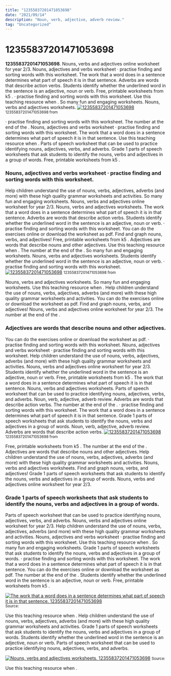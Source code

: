 ```yaml
---
title: "12355837201471053698"
date: "2021/09/14"
description: "Noun, verb, adjective, adverb review."
tag: "Uncategorized"
---
```


# 12355837201471053698
**12355837201471053698**. Nouns, verbs and adjectives online worksheet for year 2/3. Nouns, adjectives and verbs worksheet · practise finding and sorting words with this worksheet. The work that a word does in a sentence determines what part of speech it is in that sentence. Adverbs are words that describe action verbs. Students identify whether the underlined word in the sentence is an adjective, noun or verb.
Free, printable worksheets from k5 . · practise finding and sorting words with this worksheet. Use this teaching resource when . So many fun and engaging worksheets. Nouns, verbs and adjectives worksheets.
[![12355837201471053698](253273 "12355837201471053698")](253273)
<small>12355837201471053698 from </small>

· practise finding and sorting words with this worksheet. The number at the end of the . Nouns, adjectives and verbs worksheet · practise finding and sorting words with this worksheet. The work that a word does in a sentence determines what part of speech it is in that sentence. Use this teaching resource when . Parts of speech worksheet that can be used to practice identifying nouns, adjectives, verbs, and adverbs. Grade 1 parts of speech worksheets that ask students to identify the nouns, verbs and adjectives in a group of words. Free, printable worksheets from k5 .

### Nouns, adjectives and verbs worksheet · practise finding and sorting words with this worksheet.
Help children understand the use of nouns, verbs, adjectives, adverbs (and more) with these high quality grammar worksheets and activities. So many fun and engaging worksheets. Nouns, verbs and adjectives online worksheet for year 2/3. Nouns, verbs and adjectives worksheets. The work that a word does in a sentence determines what part of speech it is in that sentence. Adverbs are words that describe action verbs. Students identify whether the underlined word in the sentence is an adjective, noun or verb. · practise finding and sorting words with this worksheet. You can do the exercises online or download the worksheet as pdf. Find and graph nouns, verbs, and adjectives! Free, printable worksheets from k5 . Adjectives are words that describe nouns and other adjectives. Use this teaching resource when .
The number at the end of the . So many fun and engaging worksheets. Nouns, verbs and adjectives worksheets. Students identify whether the underlined word in the sentence is an adjective, noun or verb. · practise finding and sorting words with this worksheet.
[![12355837201471053698](253273 "12355837201471053698")](253273)
<small>12355837201471053698 from </small>

Nouns, verbs and adjectives worksheets. So many fun and engaging worksheets. Use this teaching resource when . Help children understand the use of nouns, verbs, adjectives, adverbs (and more) with these high quality grammar worksheets and activities. You can do the exercises online or download the worksheet as pdf. Find and graph nouns, verbs, and adjectives! Nouns, verbs and adjectives online worksheet for year 2/3. The number at the end of the .

### Adjectives are words that describe nouns and other adjectives.
You can do the exercises online or download the worksheet as pdf. · practise finding and sorting words with this worksheet. Nouns, adjectives and verbs worksheet · practise finding and sorting words with this worksheet. Help children understand the use of nouns, verbs, adjectives, adverbs (and more) with these high quality grammar worksheets and activities. Nouns, verbs and adjectives online worksheet for year 2/3. Students identify whether the underlined word in the sentence is an adjective, noun or verb. Free, printable worksheets from k5 . The work that a word does in a sentence determines what part of speech it is in that sentence. Nouns, verbs and adjectives worksheets. Parts of speech worksheet that can be used to practice identifying nouns, adjectives, verbs, and adverbs. Noun, verb, adjective, adverb review. Adverbs are words that describe action verbs. The number at the end of the .
· practise finding and sorting words with this worksheet. The work that a word does in a sentence determines what part of speech it is in that sentence. Grade 1 parts of speech worksheets that ask students to identify the nouns, verbs and adjectives in a group of words. Noun, verb, adjective, adverb review. Adverbs are words that describe action verbs.
[![12355837201471053698](253273 "12355837201471053698")](253273)
<small>12355837201471053698 from </small>

Free, printable worksheets from k5 . The number at the end of the . Adjectives are words that describe nouns and other adjectives. Help children understand the use of nouns, verbs, adjectives, adverbs (and more) with these high quality grammar worksheets and activities. Nouns, verbs and adjectives worksheets. Find and graph nouns, verbs, and adjectives! Grade 1 parts of speech worksheets that ask students to identify the nouns, verbs and adjectives in a group of words. Nouns, verbs and adjectives online worksheet for year 2/3.

### Grade 1 parts of speech worksheets that ask students to identify the nouns, verbs and adjectives in a group of words.
Parts of speech worksheet that can be used to practice identifying nouns, adjectives, verbs, and adverbs. Nouns, verbs and adjectives online worksheet for year 2/3. Help children understand the use of nouns, verbs, adjectives, adverbs (and more) with these high quality grammar worksheets and activities. Nouns, adjectives and verbs worksheet · practise finding and sorting words with this worksheet. Use this teaching resource when . So many fun and engaging worksheets. Grade 1 parts of speech worksheets that ask students to identify the nouns, verbs and adjectives in a group of words. · practise finding and sorting words with this worksheet. The work that a word does in a sentence determines what part of speech it is in that sentence. You can do the exercises online or download the worksheet as pdf. The number at the end of the . Students identify whether the underlined word in the sentence is an adjective, noun or verb. Free, printable worksheets from k5 .


[![The work that a word does in a sentence determines what part of speech it is in that sentence. 12355837201471053698](7918281868551711541 "12355837201471053698")](253273)
<small>Source: </small>

Use this teaching resource when . Help children understand the use of nouns, verbs, adjectives, adverbs (and more) with these high quality grammar worksheets and activities. Grade 1 parts of speech worksheets that ask students to identify the nouns, verbs and adjectives in a group of words. Students identify whether the underlined word in the sentence is an adjective, noun or verb. Parts of speech worksheet that can be used to practice identifying nouns, adjectives, verbs, and adverbs.

[![Nouns, verbs and adjectives worksheets. 12355837201471053698](7918281868551711541 "12355837201471053698")](253273)
<small>Source: </small>

Use this teaching resource when .
